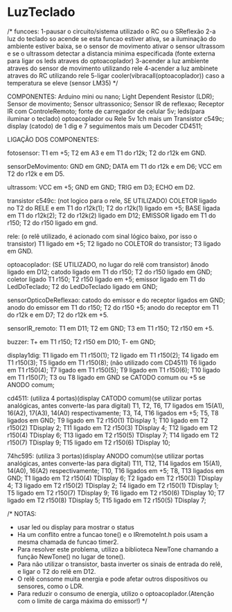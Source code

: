 # LuzTeclado

/*
funcoes: 
1-pausar o circuito/sistema utilizado o RC ou o SReflexão
2-a luz do teclado so acende se esta funcao estiver ativa, 
  se a iluminação do ambiente estiver baixa, 
  se o sensor de movimento ativar o sensor ultrassom
  e se o ultrassom detectar a distancia minima especificada
  (fonte externa para ligar os leds atraves do optoacoplador)
3-acender a luz ambiente atraves do sensor de movimento utilizando rele
4-acender a luz ambinete atraves do RC utilizando rele
5-ligar cooler(vibracall(optoacoplador)) caso a temperatura se eleve (sensor LM35)
*/

COMPONENTES:
Arduino mini ou nano;
Light Dependent Resistor (LDR);
Sensor de movimento;
Sensor ultrassonico;
Sensor IR de reflexao;
Receptor IR com ControleRemoto;
fonte de carregador de celular 5v;
leds(para iluminar o teclado)
optoacoplador ou Rele 5v 1ch mais um Transistor c549c;
display (catodo) de 1 dig e 7 seguimentos mais um Decoder CD4511;

LIGAÇÃO DOS COMPONENTES:

fotosensor: 
  T1 em +5;
  T2 em A3 e em T1 do r12k;
  T2 do r12k em GND.
  
sensorDeMovimento: 
  GND em GND;
  DATA em T1 do r12k e em D6;
  VCC em T2 do r12k e em D5.
  
ultrassom: 
  VCC em +5;
  GND em GND;
  TRIG em D3;
  ECHO em D2.
  
transistor c549c: (not logico para o rele, SE UTILIZADO)
  COLETOR ligado no T2 do RELE e em T1 do r12k(1);
  T2 do r12k(1) ligado em +5;
  BASE ligada em T1 do r12k(2);
  T2 do r12k(2) ligado em D12;
  EMISSOR ligado em T1 do r150;
  T2 do r150 ligado em gnd.
  
rele: (o relê utilizado, é acionado com sinal lógico baixo, por isso o transistor)
  T1 ligado em +5;
  T2 ligado no COLETOR do transistor; 
  T3 ligado em GND.
  
optoacoplador: (SE UTILIZADO, no lugar do relê com transistor)
  ânodo ligado em D12;
  catodo ligado em T1 do r150;
  T2 do r150 ligado em GND;
  coletor ligado T1 r150;
  T2 r150 ligado em +5;
  emissor ligado em T1 do LedDoTeclado;
  T2 do LedDoTeclado ligado em GND;

sensorOpticoDeReflexao: 
  catodo do emissor e do receptor ligados em GND;
  anodo do emissor em T1 do r150;
  T2 do r150 +5;
  anodo do receptor em T1 do r12k e em D7;
  T2 do r12k em +5.
  
sensorIR_remoto:
  T1 em D11;
  T2 em GND;
  T3 em T1 r150;
  T2 r150 em +5.
  
buzzer:
  T+ em T1 r150;
  T2 r150 em D10;
  T- em GND;

display1dig:
  T1 ligado em T1 r150(1);
  T2 ligado em T1 r150(2);
  T4 ligado em T1 r150(3);
  T5 ligado em T1 r150(8); (não utilizado com CD4511)
  T6 ligado em T1 r150(4);
  T7 ligado em T1 r150(5);
  T9 ligado em T1 r150(6);
  T10 ligado em T1 r150(7);
  T3 ou T8 ligado em GND se CATODO comum ou +5 se ANODO comum;

cd4511: (utiliza 4 portas)(display CATODO comum)(se utilizar portas analógicas, antes converte-las para digital)
  T1, T2, T6, T7 ligados em 15(A1), 16(A2), 17(A3), 14(A0) respectivamente;
  T3, T4, T16 ligados em +5;
  T5, T8 ligados em GND;
  T9 ligado em T2 r150(1) TDisplay 1;
  T10 ligado em T2 r150(2) TDisplay 2;
  T11 ligado em T2 r150(3) TDisplay 4;
  T12 ligado em T2 r150(4) TDisplay 6;
  T13 ligado em T2 r150(5) TDisplay 7;
  T14 ligado em T2 r150(7) TDisplay 9;
  T15 ligado em T2 r150(6) TDisplay 10;

74hc595: (utiliza 3 portas)(display ANODO comum)(se utilizar portas analógicas, antes converte-las para digital)
  T11, T12, T14 ligados em 15(A1), 14(A0), 16(A2) respectivamente;
  T10, T16 ligados em +5;
  T8, T13 ligados em GND;
  T1 ligado em T2 r150(4) TDisplay 6;
  T2 ligado em T2 r150(3) TDisplay 4;
  T3 ligado em T2 r150(2) TDisplay 2;
  T4 ligado em T2 r150(1) TDisplay 1;
  T5 ligado em T2 r150(7) TDisplay 9;
  T6 ligado em T2 r150(6) TDisplay 10;
  T7 ligado em T2 r150(8) TDisplay 5;
  T15 ligado em T2 r150(5) TDisplay 7;

/*
NOTAS:
 - usar led ou display para mostrar o status
 - Ha um conflito entre a funcao tone() e o IRremoteInt.h pois usam a mesma chamada de funcao timer2.
 - Para resolver este problema, utilizo a biblioteca NewTone chamando a função NewTone() no lugar de tone().
 - Para não utilizar o transistor, basta inverter os sinais de entrada do relê, e ligar o T2 do relê em D12.
 - O relê consome muita energia e pode afetar outros dispositivos ou sensores, como o LDR.
 - Para reduzir o consumo de energia, utilizo o optoacoplador.(Atenção com o limite de carga máxima do emissor!)
*/
